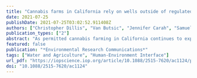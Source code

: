 ```yaml
---
title: "Cannabis farms in California rely on wells outside of regulated groundwater basins"
date: 2021-07-25
publishDate: 2021-07-25T03:02:52.911408Z
authors: ["Christopher Dillis", "Van Butsic", "Jennifer Carah", "Samuel C. Zipper", "Theodore Grantham"]
publication_types: ["2"]
abstract: "As permitted cannabis farming in California continues to expand statewide, including in ecologically sensitive watersheds, an improved understanding of water-use practices is needed. Existing evidence suggests widespread reliance on groundwater wells for cannabis irrigation may result in streamflow depletion, yet our understanding of where and why well use for cannabis is most prevalent is currently limited. Here, we use California state cannabis permitting data to address four important information gaps regarding well use by cannabis farming: (1) the prevalence of groundwater wells as an irrigation source for regulated cannabis farms statewide, (2) the extent to which groundwater use occurs outside of regulated groundwater basins, (3) the most useful predictors of whether a farm will rely on groundwater for irrigation, and (4) the potential well use from cannabis farms that are currently unpermitted. Well use by cannabis farms is common statewide, with percentages in excess of 75% among permitted farms in nine of the 11 top cannabis producing counties. In eight of these 11 counties, more than one quarter of farms using wells are located outside of groundwater basins subject to state groundwater use regulations. We found that cultivation area size was a positive predictor of well use, while annual precipitation and on-farm stream network density were negative predictors, highlighting the influences of water demand and surface water availability. The output of a machine learning model trained with data from permitted farms in Northern California suggests that the majority (60%) of unpermitted farms are likely to use groundwater wells if they follow the same patterns as the regulated industry. Our results suggest that proactive steps be taken to address groundwater use in cannabis regulations in California and call for further research into the effects of groundwater use on streamflow, especially outside of large groundwater basins."
featured: false
publication: "*Environmental Research Communications*"
tags: ["Water and Agriculture", "Human-Environment Interface"]
url_pdf: "https://iopscience.iop.org/article/10.1088/2515-7620/ac1124/pdf"
doi: "10.1088/2515-7620/ac1124"
---
```



